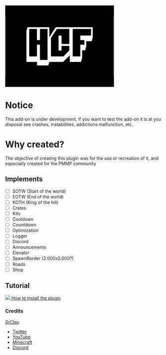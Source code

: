 <p light="center">
  <img src="resources/images/icon.png" />
</p>

# Notice
This add-on is under development, if you want to test the add-on it is at you disposal  see crashes, instabilities, addictions malfunction, etc.

# Why created?
The objective of creating this plugin was for the use or recreation of it, and especially created for the PMMP community

## Implements
- [ ] SOTW (Start of the world)
- [ ] EOTW (End of the world)
- [ ] KOTH (King of the hill)
- [ ] Crates
- [ ] Kits
- [ ] Cooldown
- [ ] Countdown
- [ ] Optimization
- [ ] Logger
- [ ] Discord
- [ ] Announcements
- [ ] Elevator
- [ ] SpawnBorder (2.000x2.000?)
- [ ] Roads
- [ ] Shop

## Tutorial
<a href="https://youtu.be/wowlZfq43VI">
<img src="https://i.ytimg.com/vi/yCcW9Rox1lE/maxresdefault.jpg"/>
How to install the plugin
</a>

### Credits
*[SrClau](https://github.com/SrClau)*
- [Twitter](https://twitter.com/SrClau4)
- [YouTube](https://youtube.com/channel/UCZzLLq57NzEe1ckqRdUbZzA)
- [Minecraft](https://localhost:7700/index.html)
- [Discord](https://discord)
